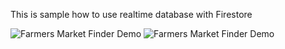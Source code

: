This is sample how to use realtime database with Firestore

![Farmers Market Finder Demo](https://github.com/ukieTux/Sample-Firestore/blob/master/video/sender.gif)
![Farmers Market Finder Demo](https://github.com/ukieTux/Sample-Firestore/blob/master/video/viewer.gif)
